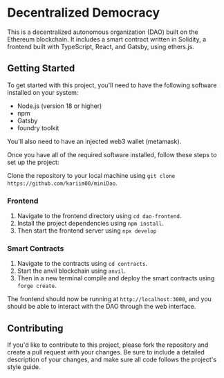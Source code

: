 # Decentralized Democracy

This is a decentralized autonomous organization (DAO) built on the Ethereum blockchain. It includes a smart contract written in Solidity, a frontend built with TypeScript, React, and Gatsby, using ethers.js.

## Getting Started

To get started with this project, you'll need to have the following software installed on your system:

- Node.js (version 18 or higher)
- npm
- Gatsby
- foundry toolkit

You'll also need to have an injected web3 wallet (metamask).

Once you have all of the required software installed, follow these steps to set up the project:

Clone the repository to your local machine using `git clone https://github.com/kariim00/miniDao`.

### Frontend
1. Navigate to the frontend directory using `cd dao-frontend`.
2. Install the project dependencies using `npm install`.
3. Then start the frontend server using `npx develop`

### Smart Contracts
1. Navigate to the contracts using `cd contracts`.
2. Start the anvil blockchain using `anvil`.
3. Then in a new terminal compile and deploy the smart contracts using `forge create`.

The frontend should now be running at `http://localhost:3000`, and you should be able to interact with the DAO through the web interface.

## Contributing

If you'd like to contribute to this project, please fork the repository and create a pull request with your changes. Be sure to include a detailed description of your changes, and make sure all code follows the project's style guide.
